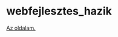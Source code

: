webfejlesztes_hazik
===================

 <a href="http://elabro.github.com/webfejlesztes_hazik/" class="code">Az oldalam.</a>
